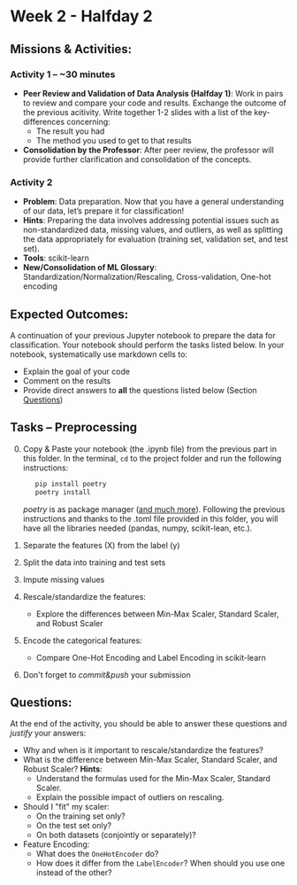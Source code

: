 # Week 2 - Halfday 2

## Missions & Activities:

### Activity 1 – ~30 minutes
- **Peer Review and Validation of Data Analysis (Halfday 1)**: Work in pairs to review and compare your code and results. Exchange the outcome of the previous acitivity. Write together 1-2 slides with a list of the key-differences concerning:
    - The result you had
    - The method you used to get to that results
- **Consolidation by the Professor**: After peer review, the professor will provide further clarification and consolidation of the concepts.

### Activity 2
- **Problem**: Data preparation. Now that you have a general understanding of our data, let’s prepare it for classification!
- **Hints**: Preparing the data involves addressing potential issues such as non-standardized data, missing values, and outliers, as well as splitting the data appropriately for evaluation (training set, validation set, and test set).
- **Tools**: scikit-learn
- **New/Consolidation of ML Glossary**: Standardization/Normalization/Rescaling, Cross-validation, One-hot encoding

## Expected Outcomes:
A continuation of your previous Jupyter notebook to prepare the data for classification. Your notebook should perform the tasks listed below. In your notebook, systematically use markdown cells to:
- Explain the goal of your code
- Comment on the results
- Provide direct answers to **all** the questions listed below (Section [Questions](#questions))

## Tasks – Preprocessing
0.  Copy & Paste your notebook (the .ipynb file) from the previous part in this folder.
    In the terminal, `cd` to the project folder and run the following instructions:

     ```bash
        pip install poetry
        poetry install
    ```
    
    *poetry* is as package manager ([and much more](https://python-poetry.org/)). Following the previous instructions and thanks to the .toml file provided in this folder, you will have all the libraries needed (pandas, numpy, scikit-lean, etc.).
1. Separate the features (X) from the label (y)
2. Split the data into training and test sets
3. Impute missing values
4. Rescale/standardize the features:
    - Explore the differences between Min-Max Scaler, Standard Scaler, and Robust Scaler
5. Encode the categorical features:
    - Compare One-Hot Encoding and Label Encoding in scikit-learn
6. Don't forget to *commit&push* your submission

## Questions:
At the end of the activity, you should be able to answer these questions and *justify* your answers:
- Why and when is it important to rescale/standardize the features?
- What is the difference between Min-Max Scaler, Standard Scaler, and Robust Scaler? **Hints**:
    - Understand the formulas used for the Min-Max Scaler, Standard Scaler.
    - Explain the possible impact of outliers on rescaling.
- Should I "fit" my scaler:
    - On the training set only?
    - On the test set only?
    - On both datasets (conjointly or separately)?
- Feature Encoding:
    - What does the `OneHotEncoder` do?
    - How does it differ from the `LabelEncoder`? When should you use one instead of the other?